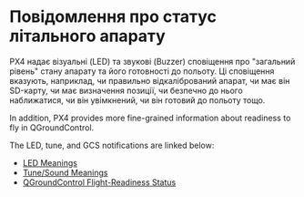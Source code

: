 # Повідомлення про статус літального апарату

PX4 надає візуальні (LED) та звукові (Buzzer) сповіщення про "загальний рівень" стану апарату та його готовності до польоту.
Ці сповіщення вказують, наприклад, чи правильно відкалібрований апарат, чи має він SD-карту, чи має визначення позиції, чи безпечно до нього наближатися, чи він увімкнений, чи він готовий до польоту тощо.

In addition, PX4 provides more fine-grained information about readiness to fly in QGroundControl.

The LED, tune, and GCS notifications are linked below:

- [LED Meanings](../getting_started/led_meanings.md)
- [Tune/Sound Meanings](../getting_started/tunes.md)
- [QGroundControl Flight-Readiness Status](../flying/pre_flight_checks.md)
